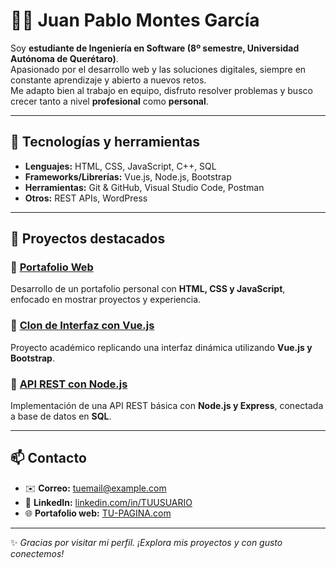 # 👨‍💻 Juan Pablo Montes García  

Soy **estudiante de Ingeniería en Software (8º semestre, Universidad Autónoma de Querétaro)**.  
Apasionado por el desarrollo web y las soluciones digitales, siempre en constante aprendizaje y abierto a nuevos retos.  
Me adapto bien al trabajo en equipo, disfruto resolver problemas y busco crecer tanto a nivel **profesional** como **personal**.  

---

## 🚀 Tecnologías y herramientas  

- **Lenguajes:** HTML, CSS, JavaScript, C++, SQL  
- **Frameworks/Librerías:** Vue.js, Node.js, Bootstrap  
- **Herramientas:** Git & GitHub, Visual Studio Code, Postman  
- **Otros:** REST APIs, WordPress  

---

## 📂 Proyectos destacados  

### 🔹 [Portafolio Web](https://github.com/TUUSUARIO/portafolio-web)  
Desarrollo de un portafolio personal con **HTML, CSS y JavaScript**, enfocado en mostrar proyectos y experiencia.  

### 🔹 [Clon de Interfaz con Vue.js](https://github.com/TUUSUARIO/proyecto-vue)  
Proyecto académico replicando una interfaz dinámica utilizando **Vue.js y Bootstrap**.  

### 🔹 [API REST con Node.js](https://github.com/TUUSUARIO/api-node)  
Implementación de una API REST básica con **Node.js y Express**, conectada a base de datos en **SQL**.  

---

## 📫 Contacto  
- ✉️ **Correo:** tuemail@example.com  
- 💼 **LinkedIn:** [linkedin.com/in/TUUSUARIO](www.linkedin.com/in/juan-pablo-montes-garcía-8a64022aa)  
- 🌐 **Portafolio web:** [TU-PAGINA.com](https://TU-PAGINA.com)  

---

✨ _Gracias por visitar mi perfil. ¡Explora mis proyectos y con gusto conectemos!_  

